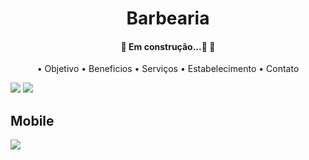 <h1 align="center">Barbearia</h1>

<h4 align="center"> 
	🚧  Em construção...🚀  🚧
</h4>

<p align="center">
	• 
 <a>Objetivo</a> •
 <a>Beneficios</a> • 
 <a>Serviços</a> • 
 <a>Estabelecimento</a> • 
 <a>Contato</a> 
</p>

<img src="https://user-images.githubusercontent.com/69200574/192762783-9e2e2143-3f08-4870-ad3a-2baaef61be87.PNG"/>
<img src="https://user-images.githubusercontent.com/69200574/192762914-d5831061-3a5b-4da8-9a9b-9fea10f8120e.PNG"/>

<h2> Mobile </h2>
<img src="https://user-images.githubusercontent.com/69200574/192764140-73d33390-ff59-4564-a14d-8a1a3134639b.png"/>


